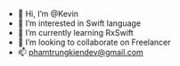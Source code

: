 - 👋 Hi, I’m @Kevin
- 👀 I’m interested in Swift language 
- 🌱 I’m currently learning RxSwift 
- 💞️ I’m looking to collaborate on Freelancer
- 📫 phamtrungkiendev@gmail.com 

<!---
codedeman/codedeman is a ✨ special ✨ repository because its `README.md` (this file) appears on your GitHub profile.
You can click the Preview link to take a look at your changes.
--->
